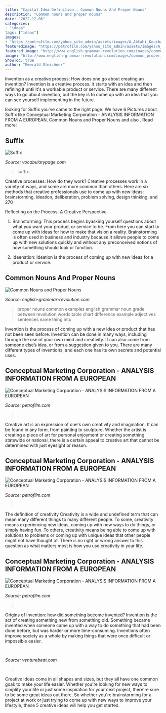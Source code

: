 ```yaml
---
title: "Capital Idea Definition : Common Nouns And Proper Nouns"
description: "Common nouns and proper nouns"
date: "2022-12-06"
categories:
- "ideas"
tags: ["ideas"]
images:
- "https://petrofilm.com/yahoo_site_admin/assets/images/A_Abtahi_Kousha_Dahle_NEW_with_text.27362013_std.jpg"
featuredImage: "https://petrofilm.com/yahoo_site_admin/assets/images/A_Abtahi_Kousha_Dahle_NEW_with_text.27362013_std.jpg"
featured_image: "http://www.english-grammar-revolution.com/images/common_proper_chart.gif"
image: "http://www.english-grammar-revolution.com/images/common_proper_chart.gif"
ShowToc: true
author: "Emerald Gleichner"
---
```



Invention as a creative process: How does one go about creating an invention?
Invention is a creative process. It starts with an idea and then refining it until it's a workable product or service. There are many different ways to go about invention, but the key is to come up with an idea that you can see yourself implementing in the future.

	

		
looking for Suffix you've came to the right page. We have 6 Pictures about Suffix like Conceptual Marketing Corporation - ANALYSIS INFORMATION FROM A EUROPEAN, Common Nouns and Proper Nouns and also . Read more:
		
    
## Suffix

<img loading=lazy src="https://3.bp.blogspot.com/-pdMOvdw6xUw/WZWVAOdbfVI/AAAAAAAAEaQ/VkvEeB9Y36Is9d_OKUbGSfRXfpXFJtHEwCLcBGAs/w1200-h630-p-k-no-nu/Suffix.jpg" onerror="this.onerror=null;this.src='https://tse2.mm.bing.net/th?id=OIP.B_qGflWZ2gt5MMVHzZsxlQHaD5&amp;pid=15.1';" alt="Suffix">

_Source: vocabularypage.com_

>suffix. 

	

Creative processes: How do they work?
Creative processes work in a variety of ways, and some are more common than others. Here are six methods that creative professionals use to come up with new ideas: brainstorming, ideation, deliberation, problem solving, design thinking, and 270

Reflecting on the Process: A Creative Perspective

1. Brainstorming: This process begins byasking yourself questions about what you want your product or service to be. From here you can start to come up with ideas for how to make that vision a reality. Brainstorming is often used in business and industry because it allows people to come up with new solutions quickly and without any preconceived notions of how something should look or function.

2. Ideenation: Ideation is the process of coming up with new ideas for a product or service.

    
## Common Nouns And Proper Nouns

<img loading=lazy src="http://www.english-grammar-revolution.com/images/common_proper_chart.gif" onerror="this.onerror=null;this.src='https://tse1.mm.bing.net/th?id=OIP.rOGd1qNSGtFgBwXaEt3MmgAAAA&amp;pid=15.1';" alt="Common Nouns and Proper Nouns">

_Source: english-grammar-revolution.com_

>proper nouns common examples english grammar noun grade between revolution words table chart difference example adjectives sentences name thing into. 

	

Invention is the process of coming up with a new idea or product that has not been seen before. Invention can be done in many ways, including through the use of your own mind and creativity. It can also come from someone else’s idea, or from a suggestion given to you. There are many different types of inventions, and each one has its own secrets and potential uses.

    
## Conceptual Marketing Corporation - ANALYSIS INFORMATION FROM A EUROPEAN

<img loading=lazy src="https://petrofilm.com/yahoo_site_admin/assets/images/the_great_wall_1B.21110414_std.jpg" onerror="this.onerror=null;this.src='https://tse1.mm.bing.net/th?id=OIP.g5tDJTdglxsSdCgGj7LshAHaDS&amp;pid=15.1';" alt="Conceptual Marketing Corporation - ANALYSIS INFORMATION FROM A EUROPEAN">

_Source: petrofilm.com_

>. 

	

Creative art is an expression of one's own creativity and imagination. It can be found in any form, from painting to sculpture. Whether the artist is creating a piece of art for personal enjoyment or creating something statewide or national, there is a certain appeal to creative art that cannot be determined with just eyesight or reason.

    
## Conceptual Marketing Corporation - ANALYSIS INFORMATION FROM A EUROPEAN

<img loading=lazy src="https://petrofilm.com/yahoo_site_admin/assets/images/Chamberlain-768x570.8173548_std.jpg" onerror="this.onerror=null;this.src='https://tse3.mm.bing.net/th?id=OIP.rFqH2b-aRw-cfgAxwzC0KAHaFf&amp;pid=15.1';" alt="Conceptual Marketing Corporation - ANALYSIS INFORMATION FROM A EUROPEAN">

_Source: petrofilm.com_

>. 

	

The definition of creativity
Creativity is a wide and undefined term that can mean many different things to many different people. To some, creativity means experiencing new ideas, coming up with new ways to do things, or simply having fun. To others, creativity means being able to come up with solutions to problems or coming up with unique ideas that other people might not have thought of. There is no right or wrong answer to this question as what matters most is how you use creativity in your life.

    
## Conceptual Marketing Corporation - ANALYSIS INFORMATION FROM A EUROPEAN

<img loading=lazy src="https://petrofilm.com/yahoo_site_admin/assets/images/A_Abtahi_Kousha_Dahle_NEW_with_text.27362013_std.jpg" onerror="this.onerror=null;this.src='https://tse4.mm.bing.net/th?id=OIP.CN6_RHRtmwU0dKD8h-lGYwHaDT&amp;pid=15.1';" alt="Conceptual Marketing Corporation - ANALYSIS INFORMATION FROM A EUROPEAN">

_Source: petrofilm.com_

>. 

	

Origins of invention: how did something become invented?
Invention is the act of creating something new from something old. Something became invented when someone came up with a way to do something that had been done before, but was harder or more time-consuming. Inventions often improve society as a whole by making things that were once difficult or impossible easier.

    
## 

<img loading=lazy src="https://venturebeat.com/wp-content/uploads/2019/09/PortalTV_Superframe_1.jpg?w=800" onerror="this.onerror=null;this.src='https://tse3.mm.bing.net/th?id=OIP.Bdz4726lThVkMUL9C2deqQHaE0&amp;pid=15.1';" alt="">

_Source: venturebeat.com_

>. 

	

Creative ideas come in all shapes and sizes, but they all have one common goal: to make your life easier. Whether you're looking for new ways to simplify your life or just some inspiration for your next project, there're sure to be some great ideas out there. So whether you're brainstorming for a project at work or just trying to come up with new ways to improve your lifestyle, these 5 creative ideas will help you get started.


